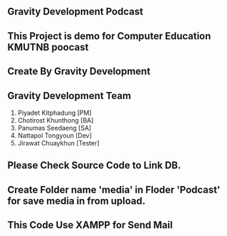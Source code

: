 ## Gravity Development Podcast

## This Project is demo for Computer Education KMUTNB poocast

## Create By Gravity Development

## Gravity Development Team 

1. Piyadet Kitphadung  [PM]
2. Chotirost Khunthong [BA]
3. Panumas Seedaeng [SA]
4. Nattapol Tongyoun [Dev]
5. Jirawat Chuaykhun [Tester]

## Please Check Source Code to Link DB. 

## Create Folder name 'media' in Floder 'Podcast' for save media in from upload.

## This Code Use XAMPP for Send Mail 



